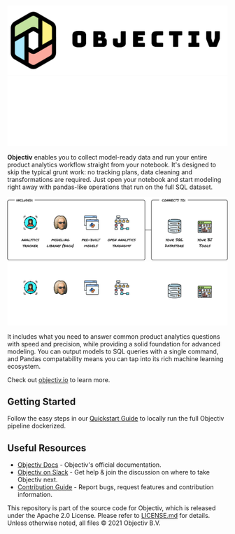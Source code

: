 ![Objectiv Logo](./assets/img/logo-objectiv-large.svg#gh-light-mode-only "Objectiv Logo")
![Objectiv Logo](./assets/img/logo-objectiv-large-dark.svg#gh-dark-mode-only "Objectiv Logo")

**Objectiv** enables you to collect model-ready data and run your entire product analytics workflow straight from your notebook. It's designed to skip the typical grunt work: no tracking plans, data cleaning and transformations are required. Just open your notebook and start modeling right away with pandas-like operations that run on the full SQL dataset.

![Objectiv Stack](./assets/img/objectiv-stack.svg#gh-light-mode-only "Objectiv Stack")
![Objectiv Stack](./assets/img/objectiv-stack-dark.svg#gh-dark-mode-only "Objectiv Stack")

It includes what you need to answer common product analytics questions with speed and precision, while
providing a solid foundation for advanced modeling. You can output models to SQL queries with a single
command, and Pandas compatability means you can tap into its rich machine learning ecosystem.

Check out [objectiv.io](https://www.objectiv.io) to learn more.

## Getting Started

Follow the easy steps in our [Quickstart Guide](https://objectiv.io/docs/home/quickstart-guide) to locally run the full Objectiv pipeline dockerized.

## Useful Resources

* [Objectiv Docs](https://www.objectiv.io/docs) - Objectiv's official documentation.
* [Objectiv on Slack](https://join.slack.com/t/objectiv-io/shared_invite/zt-u6xma89w-DLDvOB7pQer5QUs5B_~5pg) - Get help & join the discussion on where to take Objectiv next.
* [Contribution Guide](https://www.objectiv.io/docs/home/the-project/contribute) - Report bugs, request features and contribution information.


This repository is part of the source code for Objectiv, which is released under the Apache 2.0 License. Please refer to [LICENSE.md](LICENSE.md) for details. Unless otherwise noted, all files © 2021 Objectiv B.V.

